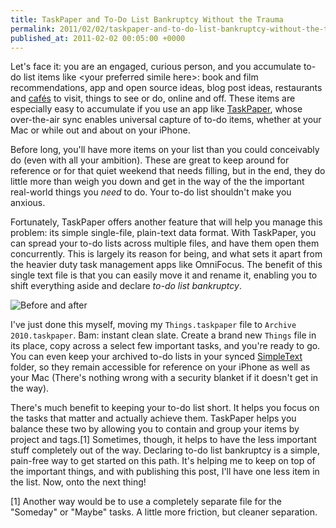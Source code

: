```yaml
---
title: TaskPaper and To-Do List Bankruptcy Without the Trauma
permalink: 2011/02/02/taskpaper-and-to-do-list-bankruptcy-without-the-trauma
published_at: 2011-02-02 00:05:00 +0000
---
```


Let's face it: you are an engaged, curious person, and you accumulate to-do list items like \<your preferred simile here\>: book and film recommendations, app and open source ideas, blog post ideas, restaurants and [cafés](http://decafsucks.com/) to visit, things to see or do, online and off. These items are especially easy to accumulate if you use an app like [TaskPaper](http://www.hogbaysoftware.com/products/taskpaper), whose over-the-air sync enables universal capture of to-do items, whether at your Mac or while out and about on your iPhone.

Before long, you'll have more items on your list than you could conceivably do (even with all your ambition). These are great to keep around for reference or for that quiet weekend that needs filling, but in the end, they do little more than weigh you down and get in the way of the the important real-world things you _need_ to do. Your to-do list shouldn't make you anxious.

Fortunately, TaskPaper offers another feature that will help you manage this problem: its simple single-file, plain-text data format. With TaskPaper, you can spread your to-do lists across multiple files, and have them open them concurrently. This is largely its reason for being, and what sets it apart from the heavier duty task management apps like OmniFocus. The benefit of this single text file is that you can easily move it and rename it, enabling you to shift everything aside and declare _to-do list bankruptcy_.

 ![Before and after](87d043dbcd63.png)

I've just done this myself, moving my `Things.taskpaper` file to `Archive 2010.taskpaper`. Bam: instant clean slate. Create a brand new `Things` file in its place, copy across a select few important tasks, and you're ready to go. You can even keep your archived to-do lists in your synced [SimpleText](http://www.hogbaysoftware.com/products/simpletext) folder, so they remain accessible for reference on your iPhone as well as your Mac (There's nothing wrong with a security blanket if it doesn't get in the way).

There's much benefit to keeping your to-do list short. It helps you focus on the tasks that matter and actually achieve them. TaskPaper helps you balance these two by allowing you to contain and group your items by project and tags.[1] Sometimes, though, it helps to have the less important stuff completely out of the way. Declaring to-do list bankruptcy is a simple, pain-free way to get started on this path. It's helping me to keep on top of the important things, and with publishing this post, I'll have one less item in the list. Now, onto the next thing!

[1] Another way would be to use a completely separate file for the "Someday" or "Maybe" tasks. A little more friction, but cleaner separation.

